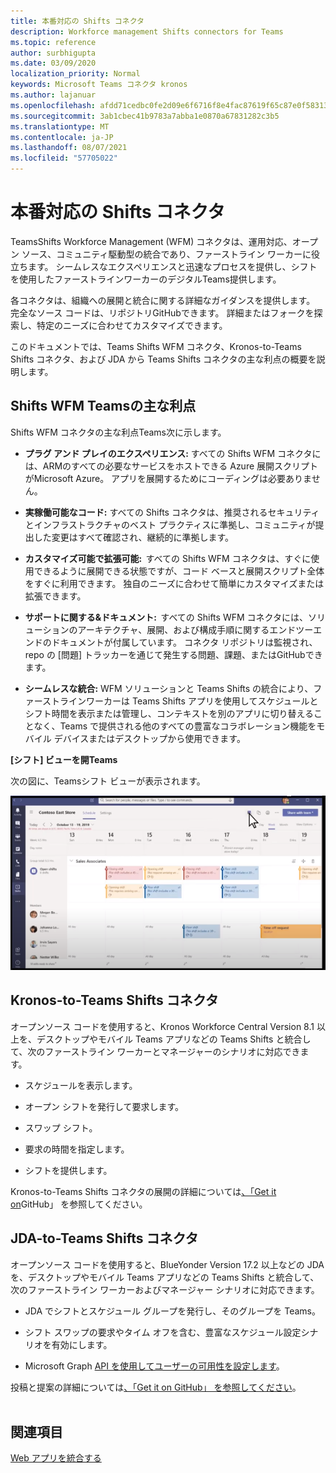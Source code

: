 ```yaml
---
title: 本番対応の Shifts コネクタ
description: Workforce management Shifts connectors for Teams
ms.topic: reference
author: surbhigupta
ms.date: 03/09/2020
localization_priority: Normal
keywords: Microsoft Teams コネクタ kronos
ms.author: lajanuar
ms.openlocfilehash: afdd71cedbc0fe2d09e6f6716f8e4fac87619f65c87e0f5831379e3a2b4ee2e3
ms.sourcegitcommit: 3ab1cbec41b9783a7abba1e0870a67831282c3b5
ms.translationtype: MT
ms.contentlocale: ja-JP
ms.lasthandoff: 08/07/2021
ms.locfileid: "57705022"
---
```

# <a name="production-ready-shifts-connectors"></a>本番対応の Shifts コネクタ  

TeamsShifts Workforce Management (WFM) コネクタは、運用対応、オープン ソース、コミュニティ駆動型の統合であり、ファーストライン ワーカーに役立ちます。 シームレスなエクスペリエンスと迅速なプロセスを提供し、シフトを使用したファーストラインワーカーのデジタルTeams提供します。 

各コネクタは、組織への展開と統合に関する詳細なガイダンスを提供します。 完全なソース コードは、リポジトリGitHubできます。 詳細またはフォークを探索し、特定のニーズに合わせてカスタマイズできます。   

このドキュメントでは、Teams Shifts WFM コネクタ、Kronos-to-Teams Shifts コネクタ、および JDA から Teams Shifts コネクタの主な利点の概要を説明します。

## <a name="key-benefits-of-teams-shifts-wfm-connectors"></a>Shifts WFM Teamsの主な利点

Shifts WFM コネクタの主な利点Teams次に示します。

* **プラグ アンド プレイのエクスペリエンス:** すべての Shifts WFM コネクタには、ARMのすべての必要なサービスをホストできる Azure 展開スクリプトがMicrosoft Azure。 アプリを展開するためにコーディングは必要ありません。

* **実稼働可能なコード:** すべての Shifts コネクタは、推奨されるセキュリティとインフラストラクチャのベスト プラクティスに準拠し、コミュニティが提出した変更はすべて確認され、継続的に準拠します。

* **カスタマイズ可能で拡張可能:**  すべての Shifts WFM コネクタは、すぐに使用できるように展開できる状態ですが、コード ベースと展開スクリプト全体をすぐに利用できます。 独自のニーズに合わせて簡単にカスタマイズまたは拡張できます。

* **サポートに関する&ドキュメント:**  すべての Shifts WFM コネクタには、ソリューションのアーキテクチャ、展開、および構成手順に関するエンドツーエンドのドキュメントが付属しています。 コネクタ リポジトリは監視され、repo の [問題] トラッカーを通じて発生する問題、課題、またはGitHubできます。

* **シームレスな統合:** WFM ソリューションと Teams Shifts の統合により、ファーストラインワーカーは Teams Shifts アプリを使用してスケジュールとシフト時間を表示または管理し、コンテキストを別のアプリに切り替えることなく、Teams で提供される他のすべての豊富なコラボレーション機能をモバイル デバイスまたはデスクトップから使用できます。  

**[シフト] ビューを開Teams** 

次の図に、Teamsシフト ビューが表示されます。 

![シフトを開Teams](../assets/images/teams-open-shifts-view.png)

## <a name="kronos-to-teams-shifts-connector"></a>Kronos-to-Teams Shifts コネクタ

オープンソース コードを使用すると、Kronos Workforce Central Version 8.1 以上を、デスクトップやモバイル Teams アプリなどの Teams Shifts と統合して、次のファーストライン ワーカーとマネージャーのシナリオに対応できます。

* スケジュールを表示します。

* オープン シフトを発行して要求します。

* スワップ シフト。

* 要求の時間を指定します。

* シフトを提供します。

Kronos-to-Teams Shifts コネクタの展開の詳細については[、「Get it on](https://aka.ms/KronosShiftsConnector)GitHub」 を参照してください。

## <a name="jda-to-teams-shifts-connector"></a>JDA-to-Teams Shifts コネクタ

オープンソース コードを使用すると、BlueYonder Version 17.2 以上などの JDA を、デスクトップやモバイル Teams アプリなどの Teams Shifts と統合して、次のファーストライン ワーカーおよびマネージャー シナリオに対応できます。

* JDA でシフトとスケジュール グループを発行し、そのグループを Teams。

* シフト スワップの要求やタイム オフを含む、豊富なスケジュール設定シナリオを有効にします。

* Microsoft Graph [API を使用してユーザーの可用性を設定します](/graph/api/resources/shift?view=graph-rest-beta&preserve-view=true)。

投稿と提案の詳細については[、「Get it on GitHub」 を参照してください](https://aka.ms/JDAShiftsConnector)。</br></br>

## <a name="see-also"></a>関連項目

[Web アプリを統合する](~/samples/integrate-web-apps-overview.md)

